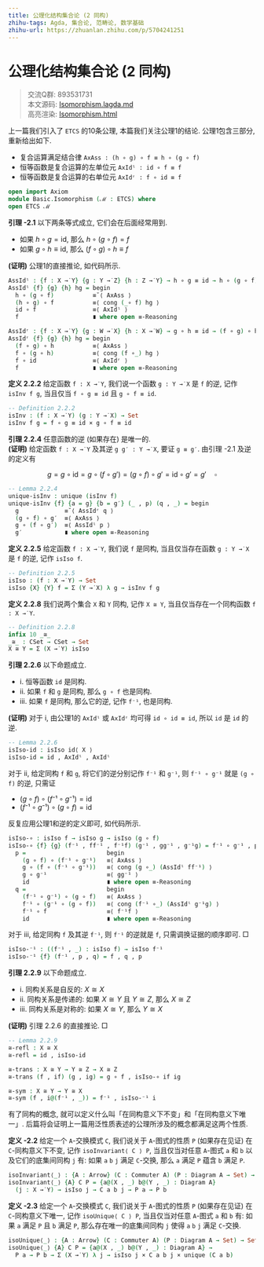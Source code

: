 ```yaml
---
title: 公理化结构集合论 (2 同构)
zhihu-tags: Agda, 集合论, 范畴论, 数学基础
zhihu-url: https://zhuanlan.zhihu.com/p/5704241251
---
```


# 公理化结构集合论 (2 同构)

> 交流Q群: 893531731  
> 本文源码: [Isomorphism.lagda.md](https://github.com/choukh/ETCS/blob/main/src/Basic/Isomorphism.lagda.md)  
> 高亮渲染: [Isomorphism.html](https://choukh.github.io/ETCS/Basic.Isomorphism.html)  

上一篇我们引入了 `ETCS` 的10条公理, 本篇我们关注公理1的结论. 公理1包含三部分, 重新给出如下.

- 复合运算满足结合律 `AxAss : (h ∘ g) ∘ f ≡ h ∘ (g ∘ f)`
- 恒等函数是复合运算的左单位元 `AxIdˡ : id ∘ f ≡ f`
- 恒等函数是复合运算的右单位元 `AxIdʳ : f ∘ id ≡ f`

```agda
open import Axiom
module Basic.Isomorphism (ℳ : ETCS) where
open ETCS ℳ
```

**引理 -2.1** 以下两条等式成立, 它们会在后面经常用到.

- 如果 $h ∘ g = \text{id}$, 那么 $h ∘ (g ∘ f) = f$
- 如果 $g ∘ h ≡ \text{id}$, 那么 $(f ∘ g) ∘ h ≡ f$

**(证明)** 公理1的直接推论, 如代码所示.

```agda
AssIdˡ : {f : X →̇ Y} {g : Y →̇ Z} {h : Z →̇ Y} → h ∘ g ≡ id → h ∘ (g ∘ f) ≡ f
AssIdˡ {f} {g} {h} hg = begin
  h ∘ (g ∘ f)           ≡˘⟨ AxAss ⟩
  (h ∘ g) ∘ f           ≡⟨ cong (_∘ f) hg ⟩
  id ∘ f                ≡⟨ AxIdˡ ⟩
  f                     ∎ where open ≡-Reasoning

AssIdʳ : {f : X →̇ Y} {g : W →̇ X} {h : X →̇ W} → g ∘ h ≡ id → (f ∘ g) ∘ h ≡ f
AssIdʳ {f} {g} {h} hg = begin
  (f ∘ g) ∘ h           ≡⟨ AxAss ⟩
  f ∘ (g ∘ h)           ≡⟨ cong (f ∘_) hg ⟩
  f ∘ id                ≡⟨ AxIdʳ ⟩
  f                     ∎ where open ≡-Reasoning
```

**定义 2.2.2** 给定函数 `f : X →̇ Y`, 我们说一个函数 `g : Y →̇ X` 是 `f` 的逆, 记作 `isInv f g`, 当且仅当 `f ∘ g ≡ id` 且 `g ∘ f ≡ id`.

```agda
-- Definition 2.2.2
isInv : (f : X →̇ Y) (g : Y →̇ X) → Set
isInv f g = f ∘ g ≡ id × g ∘ f ≡ id
```

**引理 2.2.4** 任意函数的逆 (如果存在) 是唯一的.  
**(证明)** 给定函数 `f : X →̇ Y` 及其逆 `g g′ : Y →̇ X`, 要证 `g ≡ g′`. 由引理 -2.1 及逆的定义有

$$
g = g ∘ \text{id} = g ∘ (f ∘ g') = (g ∘ f) ∘ g' = \text{id} ∘ g' = g' \quad \square
$$

```agda
-- Lemma 2.2.4
unique-isInv : unique (isInv f)
unique-isInv {f} {a = g} {b = g′} (_ , p) (q , _) = begin
  g             ≡˘⟨ AssIdʳ q ⟩
  (g ∘ f) ∘ g′  ≡⟨ AxAss ⟩
  g ∘ (f ∘ g′)  ≡⟨ AssIdˡ p ⟩
  g′            ∎ where open ≡-Reasoning
```

**定义 2.2.5** 给定函数 `f : X →̇ Y`, 我们说 `f` 是同构, 当且仅当存在函数 `g : Y →̇ X` 是 `f` 的逆, 记作 `isIso f`.

```agda
-- Definition 2.2.5
isIso : (f : X →̇ Y) → Set
isIso {X} {Y} f = Σ (Y →̇ X) λ g → isInv f g
```

**定义 2.2.8** 我们说两个集合 `X` 和 `Y` 同构, 记作 `X ≅ Y`, 当且仅当存在一个同构函数 `f : X →̇ Y`.

```agda
-- Definition 2.2.8
infix 10 _≅_
_≅_ : CSet → CSet → Set
X ≅ Y = Σ (X →̇ Y) isIso
```

**引理 2.2.6** 以下命题成立.

- i.   恒等函数 `id` 是同构.
- ii.  如果 `f` 和 `g` 是同构, 那么 `g ∘ f` 也是同构.
- iii. 如果 `f` 是同构, 那么它的逆, 记作 `f⁻¹`, 也是同构.

**(证明)** 对于 i, 由公理1的 `AxIdˡ` 或 `AxIdʳ` 均可得 `id ∘ id ≡ id`, 所以 `id` 是 `id` 的逆.

```agda
-- Lemma 2.2.6
isIso-id : isIso id⟨ X ⟩
isIso-id = id , AxIdˡ , AxIdˡ
```

对于 ii, 给定同构 `f` 和 `g`, 将它们的逆分别记作 `f⁻¹` 和 `g⁻¹`, 则 `f⁻¹ ∘ g⁻¹` 就是 `(g ∘ f)` 的逆, 只需证

- $(g ∘ f) ∘ (f⁻¹ ∘ g⁻¹) = \text{id}$
- $(f⁻¹ ∘ g⁻¹) ∘ (g ∘ f) = \text{id}$

反复应用公理1和逆的定义即可, 如代码所示.

```agda
isIso-∘ : isIso f → isIso g → isIso (g ∘ f)
isIso-∘ {f} {g} (f⁻¹ , ff⁻¹ , f⁻¹f) (g⁻¹ , gg⁻¹ , g⁻¹g) = f⁻¹ ∘ g⁻¹ , p , q where
  p =                       begin
    (g ∘ f) ∘ (f⁻¹ ∘ g⁻¹)   ≡⟨ AxAss ⟩
    g ∘ (f ∘ (f⁻¹ ∘ g⁻¹))   ≡⟨ cong (g ∘_) (AssIdˡ ff⁻¹) ⟩
    g ∘ g⁻¹                 ≡⟨ gg⁻¹ ⟩
    id                      ∎ where open ≡-Reasoning
  q =                       begin
    (f⁻¹ ∘ g⁻¹) ∘ (g ∘ f)   ≡⟨ AxAss ⟩
    f⁻¹ ∘ (g⁻¹ ∘ (g ∘ f))   ≡⟨ cong (f⁻¹ ∘_) (AssIdˡ g⁻¹g) ⟩
    f⁻¹ ∘ f                 ≡⟨ f⁻¹f ⟩
    id                      ∎ where open ≡-Reasoning
```

对于 iii, 给定同构 `f` 及其逆 `f⁻¹`, 则 `f⁻¹` 的逆就是 `f`, 只需调换证据的顺序即可. □

```agda
isIso-⁻¹ : ((f⁻¹ , _) : isIso f) → isIso f⁻¹
isIso-⁻¹ {f} (f⁻¹ , p , q) = f , q , p
```

**引理 2.2.9** 以下命题成立.

- i.   同构关系是自反的: $X ≅ X$
- ii.  同构关系是传递的: 如果 $X ≅ Y$ 且 $Y ≅ Z$, 那么 $X ≅ Z$
- iii. 同构关系是对称的: 如果 $X ≅ Y$, 那么 $Y ≅ X$

**(证明)** 引理 2.2.6 的直接推论. □

```agda
-- Lemma 2.2.9
≅-refl : X ≅ X
≅-refl = id , isIso-id

≅-trans : X ≅ Y → Y ≅ Z → X ≅ Z
≅-trans (f , if) (g , ig) = g ∘ f , isIso-∘ if ig

≅-sym : X ≅ Y → Y ≅ X
≅-sym (f , i@(f⁻¹ , _)) = f⁻¹ , isIso-⁻¹ i
```

有了同构的概念, 就可以定义什么叫「在同构意义下不变」和「在同构意义下唯一」. 后篇将会证明上一篇用泛性质表述的公理所涉及的概念都满足这两个性质.

**定义 -2.2** 给定一个 `A`-交换模式 `C`, 我们说关于 `A`-图式的性质 `P` (如果存在见证) 在 `C`-同构意义下不变, 记作 `isoInvariant⟨ C ⟩ P`, 当且仅当对任意 `A`-图式 `a` 和 `b` 以及它们的底集间同构 `j` 有: 如果 `a` `b` `j` 满足 `C`-交换, 那么 `a` 满足 `P` 蕴含 `b` 满足 `P`.

```agda
isoInvariant⟨_⟩ : {A : Arrow} (C : Commuter A) (P : Diagram A → Set) → Set
isoInvariant⟨_⟩ {A} C P = {a@(X , _) b@(Y , _) : Diagram A}
  (j : X →̇ Y) → isIso j → C a b j → P a → P b
```

**定义 -2.3** 给定一个 `A`-交换模式 `C`, 我们说关于 `A`-图式的性质 `P` (如果存在见证) 在 `C`-同构意义下唯一, 记作 `isoUnique⟨ C ⟩ P`, 当且仅当对任意 `A`-图式 `a` 和 `b` 有: 如果 `a` 满足 `P` 且 `b` 满足 `P`, 那么存在唯一的底集间同构 `j` 使得 `a` `b` `j` 满足 `C`-交换.

```agda
isoUnique⟨_⟩ : {A : Arrow} (C : Commuter A) (P : Diagram A → Set) → Set
isoUnique⟨_⟩ {A} C P = {a@(X , _) b@(Y , _) : Diagram A} →
  P a → P b → Σ (X →̇ Y) λ j → isIso j × C a b j × unique (C a b)
```
